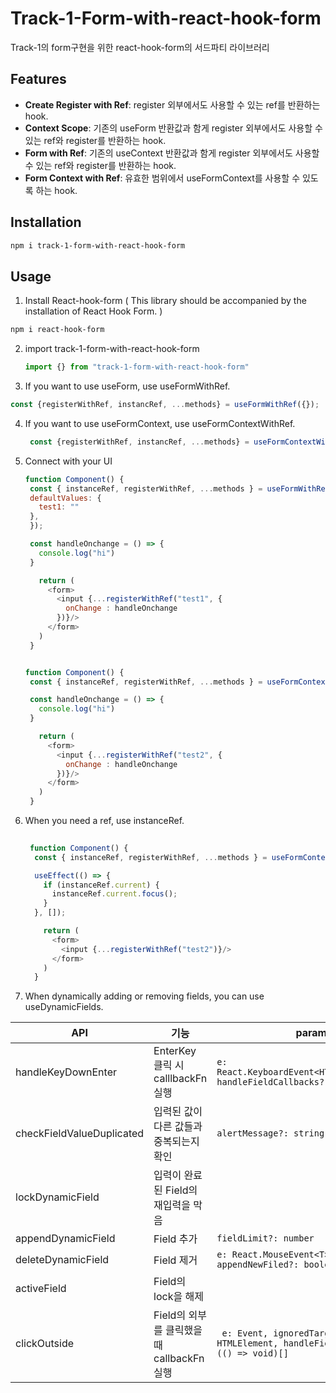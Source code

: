 # Track-1-Form-with-react-hook-form

Track-1의 form구현을 위한 react-hook-form의 서드파티 라이브러리

## Features

- **Create Register with Ref**: register 외부에서도 사용할 수 있는 ref를 반환하는 hook.
- **Context Scope**: 기존의 useForm 반환값과 함게 register 외부에서도 사용할 수 있는 ref와 register를 반환하는 hook.
- **Form with Ref**: 기존의 useContext 반환값과 함게 register 외부에서도 사용할 수 있는 ref와 register를 반환하는 hook.
- **Form Context with Ref**: 유효한 범위에서 useFormContext를 사용할 수 있도록 하는 hook.

## Installation

```bash
npm i track-1-form-with-react-hook-form
```

## Usage

1. Install React-hook-form ( This library should be accompanied by the installation of React Hook Form. )

  ```bash
  npm i react-hook-form
  ```

2. import track-1-form-with-react-hook-form

   ```js
   import {} from "track-1-form-with-react-hook-form"
   ```

3. If you want to use useForm, use useFormWithRef.

  ```js
  const {registerWithRef, instancRef, ...methods} = useFormWithRef({});
  ```

4. If you want to use useFormContext, use useFormContextWithRef.

   ```js
    const {registerWithRef, instancRef, ...methods} = useFormContextWithRef();
   ```

5. Connect with your UI

   ```js
   function Component() {
    const { instanceRef, registerWithRef, ...methods } = useFormWithRef({
    defaultValues: {
      test1: ""
    },
    });

    const handleOnchange = () => {
      console.log("hi")
    }

      return (
        <form>
          <input {...registerWithRef("test1", {
            onChange : handleOnchange
          })}/>
        </form>
      )
    }

   
   function Component() {
    const { instanceRef, registerWithRef, ...methods } = useFormContextWithRef();

    const handleOnchange = () => {
      console.log("hi")
    }

      return (
        <form>
          <input {...registerWithRef("test2", {
            onChange : handleOnchange
          })}/>
        </form>
      )
    }
   ```

6. When you need a ref, use instanceRef.

      ```js
         
       function Component() {
        const { instanceRef, registerWithRef, ...methods } = useFormContextWithRef();

        useEffect(() => {
          if (instanceRef.current) {
            instanceRef.current.focus();
          }
        }, []);

          return (
            <form>
              <input {...registerWithRef("test2")}/>
            </form>
          )
        }
      ```

7. When dynamically adding or removing fields, you can use useDynamicFields.

|API|기능|params|
|------|---|---|
|handleKeyDownEnter|EnterKey 클릭 시 calllbackFn 실행|`e: React.KeyboardEvent<HTMLInputElement>, handleFieldCallbacks?: (() => void)[]`|
|checkFieldValueDuplicated|입력된 값이 다른 값들과 중복되는지 확인|`alertMessage?: string`|
|lockDynamicField|입력이 완료된 Field의 재입력을 막음||
|appendDynamicField|Field 추가|`fieldLimit?: number`|
|deleteDynamicField|Field 제거|`e: React.MouseEvent<T>, idx: number, appendNewFiled?: boolean`|
|activeField|Field의 lock을 해제||
|clickOutside|Field의 외부를 클릭했을 때 callbackFn 실행|` e: Event, ignoredTarget?: HTMLElement, handleFieldCallbacks?: (() => void)[]`|


   

